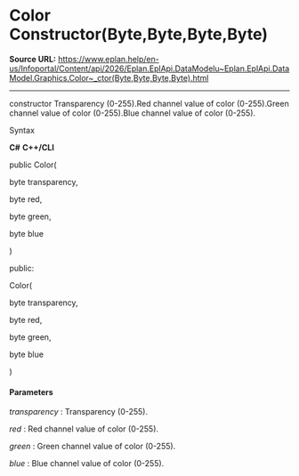 # Color Constructor(Byte,Byte,Byte,Byte)

**Source URL:** https://www.eplan.help/en-us/Infoportal/Content/api/2026/Eplan.EplApi.DataModelu~Eplan.EplApi.DataModel.Graphics.Color~_ctor(Byte,Byte,Byte,Byte).html

---

constructor Transparency (0-255).Red channel value of color (0-255).Green channel value of color (0-255).Blue channel value of color (0-255).

Syntax

**C#**
**C++/CLI**


public Color( 

   byte transparency,

   byte red,

   byte green,

   byte blue

)

public:

Color( 

   byte transparency,

   byte red,

   byte green,

   byte blue

)


#### Parameters

*transparency*
:   Transparency (0-255).

*red*
:   Red channel value of color (0-255).

*green*
:   Green channel value of color (0-255).

*blue*
:   Blue channel value of color (0-255).

